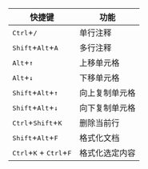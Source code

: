 | 快捷键                                                       | 功能           |
| ------------------------------------------------------------ | -------------- |
| <kbd>Ctrl</kbd>+<kbd>/</kbd>                                 | 单行注释       |
| <kbd>Shift</kbd>+<kbd>Alt</kbd>+<kbd>A</kbd>                 | 多行注释       |
| <kbd>Alt</kbd>+<kbd>↑</kbd>                                  | 上移单元格     |
| <kbd>Alt</kbd>+<kbd>↓</kbd>                                  | 下移单元格     |
| <kbd>Shift</kbd>+<kbd>Alt</kbd>+<kbd>↑</kbd>                 | 向上复制单元格 |
| <kbd>Shift</kbd>+<kbd>Alt</kbd>+<kbd>↓</kbd>                 | 向下复制单元格 |
| <kbd>Ctrl</kbd>+<kbd>Shift</kbd>+<kbd>K</kbd>                | 删除当前行     |
| <kbd>Shift</kbd>+<kbd>Alt</kbd>+<kbd>F</kbd>                 | 格式化文档     |
| <kbd>Ctrl</kbd>+<kbd>K</kbd>  +   <kbd>Ctrl</kbd>+<kbd>F</kbd> | 格式化选定内容 |

